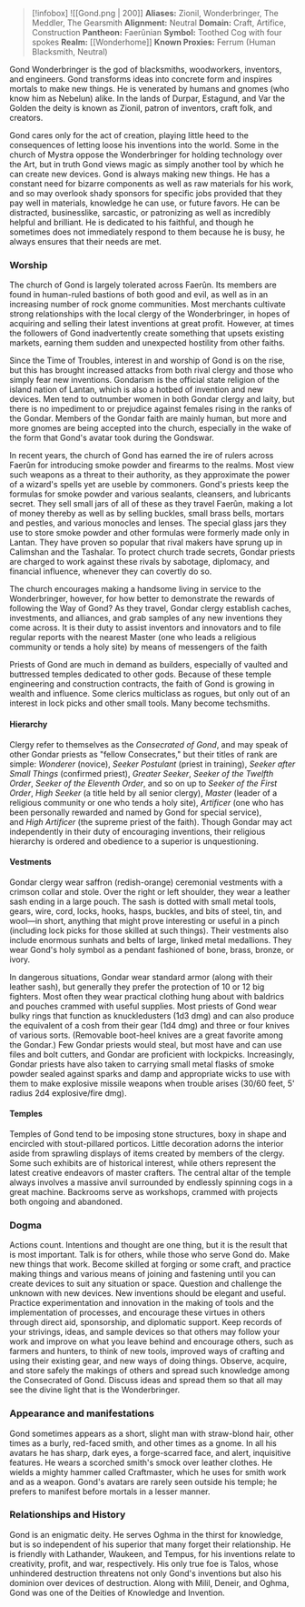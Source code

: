 > [!infobox]
> ![[Gond.png | 200]]
>  **Aliases:** Zionil, Wonderbringer, The Meddler, The Gearsmith
> **Alignment:** Neutral
> **Domain:** Craft, Artifice, Construction
> **Pantheon:** Faerûnian
> **Symbol:** Toothed Cog with four spokes
> **Realm:** [[Wonderhome]]
> **Known Proxies:** Ferrum (Human Blacksmith, Neutral)

Gond Wonderbringer is the god of blacksmiths, woodworkers, inventors, and engineers. Gond transforms ideas into concrete form and inspires mortals to make new things. He is venerated by humans and gnomes (who know him as Nebelun) alike. In the lands of Durpar, Estagund, and Var the Golden the deity is known as Zionil, patron of inventors, craft folk, and creators.  
  
Gond cares only for the act of creation, playing little heed to the consequences of letting loose his inventions into the world. Some in the church of Mystra oppose the Wonderbringer for holding technology over the Art, but in truth Gond views magic as simply another tool by which he can create new devices. Gond is always making new things. He has a constant need for bizarre components as well as raw materials for his work, and so may overlook shady sponsors for specific jobs provided that they pay well in materials, knowledge he can use, or future favors. He can be distracted, businesslike, sarcastic, or patronizing as well as incredibly helpful and brilliant. He is dedicated to his faithful, and though he sometimes does not immediately respond to them because he is busy, he always ensures that their needs are met.

### Worship
The church of Gond is largely tolerated across Faerûn. Its members are found in human-ruled bastions of both good and evil, as well as in an increasing number of rock gnome communities. Most merchants cultivate strong relationships with the local clergy of the Wonderbringer, in hopes of acquiring and selling their latest inventions at great profit. However, at times the followers of Gond inadvertently create something that upsets existing markets, earning them sudden and unexpected hostility from other faiths.  
  
Since the Time of Troubles, interest in and worship of Gond is on the rise, but this has brought increased attacks from both rival clergy and those who simply fear new inventions. Gondarism is the official state religion of the island nation of Lantan, which is also a hotbed of invention and new devices. Men tend to outnumber women in both Gondar clergy and laity, but there is no impediment to or prejudice against females rising in the ranks of the Gondar. Members of the Gondar faith are mainly human, but more and more gnomes are being accepted into the church, especially in the wake of the form that Gond's avatar took during the Gondswar.  
  
In recent years, the church of Gond has earned the ire of rulers across Faerûn for introducing smoke powder and firearms to the realms. Most view such weapons as a threat to their authority, as they approximate the power of a wizard's spells yet are useble by commoners. Gond's priests keep the formulas for smoke powder and various sealants, cleansers, and lubricants secret. They sell small jars of all of these as they travel Faerûn, making a lot of money thereby as well as by selling buckles, small brass bells, mortars and pestles, and various monocles and lenses. The special glass jars they use to store smoke powder and other formulas were formerly made only in Lantan. They have proven so popular that rival makers have sprung up in Calimshan and the Tashalar. To protect church trade secrets, Gondar priests are charged to work against these rivals by sabotage, diplomacy, and financial influence, whenever they can covertly do so.  
  
The church encourages making a handsome living in service to the Wonderbringer, however, for how better to demonstrate the rewards of following the Way of Gond? As they travel, Gondar clergy establish caches, investments, and alliances, and grab samples of any new inventions they come across. It is their duty to assist inventors and innovators and to file regular reports with the nearest Master (one who leads a religious community or tends a holy site) by means of messengers of the faith  
  
Priests of Gond are much in demand as builders, especially of vaulted and buttressed temples dedicated to other gods. Because of these temple engineering and construction contracts, the faith of Gond is growing in wealth and influence. Some clerics multiclass as rogues, but only out of an interest in lock picks and other small tools. Many become techsmiths.

#### Hierarchy
Clergy refer to themselves as the _Consecrated of Gond_, and may speak of other Gondar priests as "fellow Consecrates," but their titles of rank are simple: _Wonderer_ (novice), _Seeker Postulant_ (priest in training), _Seeker after Small Things_ (confirmed priest), _Greater Seeker_, _Seeker of the Twelfth Order_, _Seeker of the Eleventh Order_, and so on up to _Seeker of the First Order_, _High Seeker_ (a title held by all senior clergy), _Master_ (leader of a religious community or one who tends a holy site), _Artificer_ (one who has been personally rewarded and named by Gond for special service), and _High Artificer_ (the supreme priest of the faith). Though Gondar may act independently in their duty of encouraging inventions, their religious hierarchy is ordered and obedience to a superior is unquestioning.

#### Vestments
Gondar clergy wear saffron (redish-orange) ceremonial vestments with a crimson collar and stole. Over the right or left shoulder, they wear a leather sash ending in a large pouch. The sash is dotted with small metal tools, gears, wire, cord, locks, hooks, hasps, buckles, and bits of steel, tin, and wool—in short, anything that might prove interesting or useful in a pinch (including lock picks for those skilled at such things). Their vestments also include enormous sunhats and belts of large, linked metal medallions. They wear Gond's holy symbol as a pendant fashioned of bone, brass, bronze, or ivory.  
  
In dangerous situations, Gondar wear standard armor (along with their leather sash), but generally they prefer the protection of 10 or 12 big fighters. Most often they wear practical clothing hung about with baldrics and pouches crammed with useful supplies. Most priests of Gond wear bulky rings that function as knuckledusters (1d3 dmg) and can also produce the equivalent of a cosh from their gear (1d4 dmg) and three or four knives of various sorts. (Removable boot-heel knives are a great favorite among the Gondar.) Few Gondar priests would steal, but most have and can use files and bolt cutters, and Gondar are proficient with lockpicks. Increasingly, Gondar priests have also taken to carrying small metal flasks of smoke powder sealed against sparks and damp and appropriate wicks to use with them to make explosive missile weapons when trouble arises (30/60 feet, 5' radius 2d4 explosive/fire dmg).

#### Temples
Temples of Gond tend to be imposing stone structures, boxy in shape and encircled with stout-pillared porticos. Little decoration adorns the interior aside from sprawling displays of items created by members of the clergy. Some such exhibits are of historical interest, while others represent the latest creative endeavors of master crafters. The central altar of the temple always involves a massive anvil surrounded by endlessly spinning cogs in a great machine. Backrooms serve as workshops, crammed with projects both ongoing and abandoned.

### Dogma
Actions count. Intentions and thought are one thing, but it is the result that is most important. Talk is for others, while those who serve Gond do. Make new things that work. Become skilled at forging or some craft, and practice making things and various means of joining and fastening until you can create devices to suit any situation or space. Question and challenge the unknown with new devices. New inventions should be elegant and useful. Practice experimentation and innovation in the making of tools and the implementation of processes, and encourage these virtues in others through direct aid, sponsorship, and diplomatic support. Keep records of your strivings, ideas, and sample devices so that others may follow your work and improve on what you leave behind and encourage others, such as farmers and hunters, to think of new tools, improved ways of crafting and using their existing gear, and new ways of doing things. Observe, acquire, and store safely the makings of others and spread such knowledge among the Consecrated of Gond. Discuss ideas and spread them so that all may see the divine light that is the Wonderbringer.

### Appearance and manifestations
Gond sometimes appears as a short, slight man with straw-blond hair, other times as a burly, red-faced smith, and other times as a gnome. In all his avatars he has sharp, dark eyes, a forge-scarred face, and alert, inquisitive features. He wears a scorched smith's smock over leather clothes. He wields a mighty hammer called Craftmaster, which he uses for smith work and as a weapon. Gond's avatars are rarely seen outside his temple; he prefers to manifest before mortals in a lesser manner.

### Relationships and History
Gond is an enigmatic deity. He serves Oghma in the thirst for knowledge, but is so independent of his superior that many forget their relationship. He is friendly with Lathander, Waukeen, and Tempus, for his inventions relate to creativity, profit, and war, respectively. His only true foe is Talos, whose unhindered destruction threatens not only Gond's inventions but also his dominion over devices of destruction. Along with Milil, Deneir, and Oghma, Gond was one of the Deities of Knowledge and Invention.
